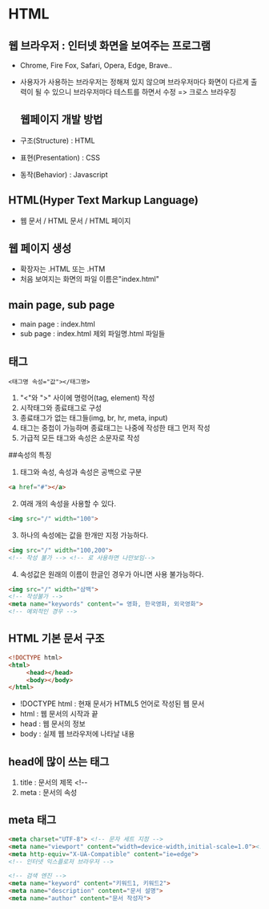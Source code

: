 # HTML

## 웹 브라우저 : 인터넷 화면을 보여주는 프로그램

- Chrome, Fire Fox, Safari, Opera, Edge, Brave..
- 사용자가 사용하는 브라우저는 정해져 있지 않으며
  브라우저마다 화면이 다르게 출력이 될 수 있으니
  브라우저마다 테스트를 하면서 수정
   => 크로스 브라우징

   ## 웹페이지 개발 방법

- 구조(Structure) : HTML
- 표현(Presentation) : CSS
- 동작(Behavior) : Javascript

## HTML(Hyper Text Markup Language)

- 웹 문서 / HTML 문서 / HTML 페이지

## 웹 페이지 생성

- 확장자는 .HTML 또는 .HTM
- 처음 보여지는 화면의 파일 이름은"index.html"

## main page, sub page 

- main page : index.html
- sub page : index.html 제외 파일명.html 파일들

## 태그 

```
<태그명 속성="값"></태그명>
```

1. "<"와 ">" 사이에 명령어(tag, element) 작성
2. 시작태그와 종료태그로 구성
3. 종료태그가 없는 태그들(img, br, hr, meta, input)
4. 태그는 중첩이 가능하며 종료태그는 나중에 작성한 태그 먼저 작성
5. 가급적 모든 태그와 속성은 소문자로 작성

##속성의 특징

1. 태그와 속성, 속성과 속성은 공백으로 구분

```html
<a href="#"></a>
```

2. 여래 개의 속성을 사용할 수 있다.

```html
<img src="/" width="100">
```

3. 하나의 속성에는 값을 한개만 지정 가능하다.

```html
<img src="/" width="100,200">
<!-- 작성 불가 --> <!-- 로 사용하면 나만보임-->
```

4. 속성값은 원래의 이름이 한글인 경우가 아니면 사용 불가능하다.

```html
<img src="/" width="삼백">
<!-- 작성불가 -->
<meta name="keywords" content="= 영화, 한국영화, 외국영화">
<!-- 예외적인 경우 -->
```

## HTML 기본 문서 구조

```html
<!DOCTYPE html>
<html>
     <head></head>
     <body></body>
</html>
```

- !DOCTYPE html : 현재 문서가 HTML5 언어로 작성된 웹 문서
- html : 웹 문서의 시작과 끝
- head : 웹 문서의 정보
- body : 실제 웹 브라우저에 나타날 내용

## head에 많이 쓰는 태그

1. title : 문서의 제목 <!--<title>이름</title>
2. meta : 문서의 속성

## meta 태그

```html
<meta charset="UTF-8"> <!-- 문자 세트 지정 -->
<meta name="viewport" content="width=device-width,initial-scale=1.0"><!--모바일 기기 -->
<meta http-equiv="X-UA-Compatible" content="ie=edge">
<!-- 인터넷 익스플로저 브라우저 -->

<!-- 검색 엔진 -->
<meta name="keyword" content="키워드1, 키워드2">
<meta name="description" content="문서 설명">
<meta name="author" content="문서 작성자">
```
